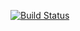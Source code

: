 [![Build Status](https://travis-ci.org/tomaszsobczak/phptoolkit.png?branch=master)](https://travis-ci.org/tomaszsobczak/phptoolkit)
